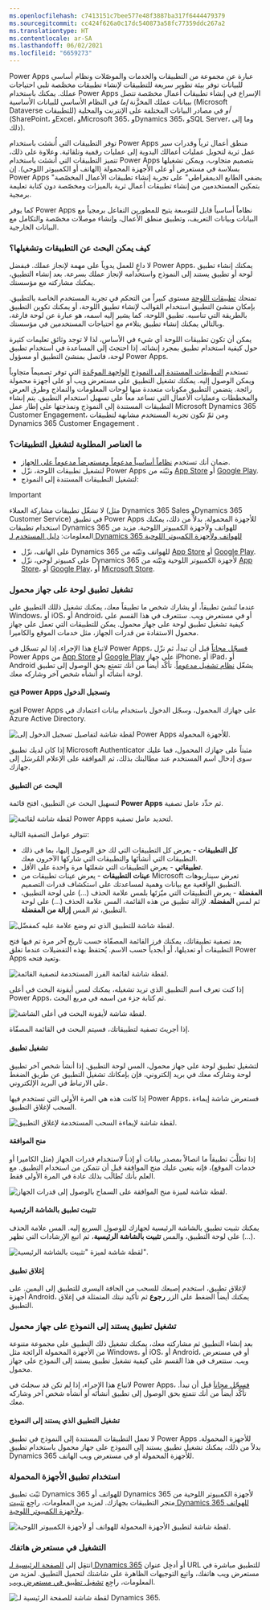 ```yaml
---
ms.openlocfilehash: c7413151c7bee577e48f3887ba317f6444479379
ms.sourcegitcommit: cc424f626a0c17dc540873a58fc77359ddc267a2
ms.translationtype: HT
ms.contentlocale: ar-SA
ms.lasthandoff: 06/02/2021
ms.locfileid: "6659273"
---
```

Power Apps عبارة عن مجموعة من التطبيقات والخدمات والموصّلات ونظام أساسي للبيانات توفر بيئة تطوير سريعة للتطبيقات لإنشاء تطبيقات مخصَّصة تلبي احتياجات عملك. يمكنك باستخدام Power Apps الإسراع في إنشاء تطبيقات أعمال مخصّصة تتصل ببيانات عملك المخزَّنة *إما* في النظام الأساسي للبيانات الأساسية (Microsoft Dataverse للتطبيقات) *أو* في مصادر البيانات المختلفة على الإنترنت والمحلية (SharePoint، وExcel، وMicrosoft 365، وDynamics 365، وSQL Server، وما إلى ذلك).

توفر التطبيقات التي أُنشئت باستخدام Power Apps منطق أعمال ثرياً وقدرات سير عمل ثرية لتحويل عمليات أعمالك اليدوية إلى عمليات رقمية وتلقائية. وعلاوة على ذلك، تتميز التطبيقات التي أُنشئت باستخدام Power Apps بتصميم متجاوب، ويمكن تشغيلها بسلاسة في مستعرض أو على الأجهزة المحمولة (الهاتف أو الكمبيوتر اللوحي). إن Power Apps "يضفي الطابع الديمقراطي" على تجربة إنشاء تطبيقات الأعمال المخصّصة بتمكين المستخدمين من إنشاء تطبيقات أعمال ثرية بالميزات ومخصّصة دون كتابة تعليمة برمجية.

كما يوفر Power Apps نظاماً أساسياً قابل للتوسعة يتيح للمطورين التفاعل برمجياً مع البيانات وبيانات التعريف، وتطبيق منطق الأعمال، وإنشاء موصلات مخصّصة والتكامل مع البيانات الخارجية.

### <a name="how-to-find-and-run-apps"></a>كيف يمكن البحث عن التطبيقات وتشغيلها؟

لا داعٍ للعمل يدوياً على مهمة لإنجاز عملك. فبفضل Power Apps، يمكنك إنشاء تطبيق لوحة أو تطبيق يستند إلى النموذج واستخدامه لإنجاز عملك بسرعة. بعد إنشاء التطبيق، يمكنك مشاركته مع مؤسستك.

تمنحك [تطبيقات اللوحة](/powerapps/maker/canvas-apps/getting-started) مستوى كبيراً من التحكم في تجربة المستخدم الخاصة بالتطبيق. بإمكان منشئ التطبيق استخدام القوالب لإنشاء تطبيق اللوحة، أو يمكنك تكوين التطبيق بالطريقة التي تناسبه. تطبيق اللوحة، كما يشير إليه اسمه، هو عبارة عن لوحة فارغة، وبالتالي يمكنك إنشاء تطبيق يتلاءم مع احتياجات المستخدمين في مؤسستك.

يمكن أن تكون تطبيقات اللوحة أي شيء في الأساس، لذا لا توجد وثائق تعليمات كثيرة حول كيفية استخدام تطبيق بمجرد إنشائه. إذا احتجتَ إلى المساعدة في استخدام تطبيق لوحة، فاتصل بمنشئ التطبيق أو مسؤول Power Apps.

تستخدم [التطبيقات المستندة إلى النموذج](/powerapps/maker/model-driven-apps/model-driven-app-overview) [الواجهة الموحّدة](/powerapps/user/unified-interface) التي توفر تصميماً متجاوباً ويمكن الوصول إليه. يمكنك تشغيل التطبيق على مستعرض ويب أو على أجهزة محمولة رائجة. يتضمن التطبيق مكونات متعددة منها لوحات المعلومات والنماذج وطرق العرض والمخططات وعمليات الأعمال التي تساعد معاً على تسهيل استخدام التطبيق. يتم إنشاء التطبيقات المستندة إلى النموذج ونمذجتها على إطار عمل Microsoft Dynamics 365 Customer Engagement، ومن ثمّ تكون تجربة المستخدم مشابهة لتطبيقات Dynamics 365 Customer Engagement [](/dynamics365/customer-engagement/basics/business-apps-dynamics-365).

### <a name="whats-required-to-run-apps"></a>ما العناصر المطلوبة لتشغيل التطبيقات؟

- ضمان أنك تستخدم [نظاماً أساسياً مدعوماً ومستعرضاً مدعوماً على الجهاز](/powerapps/maker/canvas-apps/limits-and-config).
- لتشغيل تطبيقات اللوحة، نزّل Power Apps وثبّته من [App Store](https://itunes.apple.com/app/powerapps/id1047318566?mt=8) أو [Google Play](https://play.google.com/store/apps/details?id=com.microsoft.msapps).
- لتشغيل التطبيقات المستندة إلى النموذج:

> [!IMPORTANT]
> لا تشغّل تطبيقات مشاركة العملاء (مثل Dynamics 365 Sales وDynamics 365 Customer Service) في تطبيق Power Apps للأجهزة المحمولة. بدلاً من ذلك، يمكنك استخدام تطبيقات Dynamics 365 للهواتف ولأجهزة الكمبيوتر اللوحية. مزيد من المعلومات: [دليل المستخدم لـ Dynamics 365 للهواتف ولأجهزة الكمبيوتر اللوحية](/dynamics365/mobile-app/dynamics-365-phones-tablets-users-guide)

  - على الهاتف، نزّل Dynamics 365 للهواتف وثبّته من [App Store](https://itunes.apple.com/app/dynamics-crm-for-phones/id1003997947?ls=1&mt=8) أو [Google Play](https://play.google.com/store/apps/details?id=com.microsoft.crm.crmphone).
  - على كمبيوتر لوحي، نزّل Dynamics 365 لأجهزة الكمبيوتر اللوحية وثبّته من [App Store](https://itunes.apple.com/app/microsoft-dynamics-crm/id678800460?mt=8)، أو [Google Play](https://play.google.com/store/apps/details?id=com.microsoft.crm.crmtablet)، أو [Microsoft Store](https://www.microsoft.com/store/p/microsoft-dynamics-365/9nblggh4rfqp).

### <a name="run-a-canvas-app-on-a-mobile-device"></a>تشغيل تطبيق لوحة على جهاز محمول

عندما تُنشئ تطبيقاً، أو يشارك شخص ما تطبيقاً معك، يمكنك تشغيل ذللك التطبيق على Windows، أو iOS، أو Android، أو في مستعرض ويب. ستتعرف في هذا القسم على كيفية تشغيل تطبيق لوحة على جهاز محمول. يمكن للتطبيقات التي تعمل على جهاز محمول الاستفادة من قدرات الجهاز، مثل خدمات الموقع والكاميرا.

لاتباع هذا الإجراء، إذا لم تسجّل في Power Apps، [فسجّل مجاناً](https://make.powerapps.com/signup?redirect=marketing&email=) قبل أن تبدأ، ثم نزّل Power Apps من [App Store](https://itunes.apple.com/app/powerapps/id1047318566?mt=8) أو [Google Play](https://play.google.com/store/apps/details?id=com.microsoft.msapps) على جهاز iPhone، أو iPad، أو Android يشغّل [نظام تشغيل مدعوماً](/PowerApps/maker/canvas-apps/limits-and-config). تأكّد أيضاً من أنك تتمتع بحق الوصول إلى تطبيق لوحة أنشأتَه أو أنشأه شخص آخر وشاركه معك.

#### <a name="open-power-apps-and-sign-in"></a>فتح Power Apps وتسجيل الدخول

افتح Power Apps على جهازك المحمول، وسجّل الدخول باستخدام بيانات اعتمادك في Azure Active Directory.

![لقطة شاشة لتفاصيل تسجيل الدخول إلى Power Apps للأجهزة المحمولة.](../media/ppm_unit8_1.png)

إذا كان لديك تطبيق Microsoft Authenticator مثبتاً على جهازك المحمول، فما عليك سوى إدخال اسم المستخدم عند مطالبتك بذلك، ثم الموافقة على الإعلام المُرسَل إلى جهازك.

#### <a name="find-the-app"></a>البحث عن التطبيق

لتسهيل البحث عن التطبيق، افتح قائمة **Power Apps** ثم حدِّد عامل تصفية.

![لقطة شاشة لقائمة Power Apps لتحديد عامل تصفية.](../media/ppm_unit8_2.png)

تتوفر عوامل التصفية التالية:

- **كل التطبيقات** - يعرض كل التطبيقات التي لك حق الوصول إليها، بما في ذلك التطبيقات التي أنشأتَها والتطبيقات التي شاركها الآخرون معك.
- **تطبيقاتي** - يعرض التطبيقات التي شغلتَها مرة واحدة على الأقل.
- **عينات التطبيقات** - يعرض عينات تطبيقات من Microsoft تعرض سيناريوهات التطبيق الواقعية مع بيانات وهمية لمساعدتك على استكشاف قدرات التصميم.
- **المفضلة** - يعرض التطبيقات التي ميّزتَها بلمس علامة الحذف (...) على لوحة التطبيق، ثم لمس **المفضلة**. لإزالة تطبيق من هذه القائمة، المس علامة الحذف (...) على لوحة التطبيق، ثم المس **إزالة من المفضلة**.

![لقطة شاشة للتطبيق الذي تم وضع علامة عليه كمفضّل.](../media/ppm_unit8_3.png)

بعد تصفية تطبيقاتك، يمكنك فرز القائمة المصفّاة حسب تاريخ آخر مرة تم فيها فتح التطبيقات أو تعديلها، أو أبجدياً حسب الاسم. يُحتفظ بهذه التفضيلات عندما تغلق Power Apps وتعيد فتحه.

![لقطة شاشة لقائمة الفرز المستخدمة لتصفية القائمة.](../media/ppm_unit8_4.png)

إذا كنت تعرف اسم التطبيق الذي تريد تشغيله، يمكنك لمس أيقونة البحث في أعلى Power Apps، ثم كتابة جزء من اسمه في مربع البحث.

![لقطة شاشة لأيقونة البحث في أعلى الشاشة.](../media/ppm_unit8_5.png)

إذا أجريتَ تصفية لتطبيقاتك، فسيتم البحث في القائمة المصفّاة.

#### <a name="run-an-app"></a>تشغيل تطبيق

لتشغيل تطبيق لوحة على جهاز محمول، المس لوحة التطبيق. إذا أنشأ شخص آخر تطبيق لوحة وشاركه معك في بريد إلكتروني، فإن بإمكانك تشغيل التطبيق عن طريق الضغط على الارتباط في البريد الإلكتروني.

إذا كانت هذه هي المرة الأولى التي تستخدم فيها Power Apps، فستعرض شاشة إيماءة السحب لإغلاق التطبيق.

![لقطة شاشة لإيماءة السحب المستخدمة لإغلاق التطبيق.](../media/ppm_unit8_6.png)

#### <a name="give-consent"></a>منح الموافقة

إذا تطلَّبَ تطبيقاً ما اتصالاً بمصدر بيانات أو إذناً لاستخدام قدرات الجهاز (مثل الكاميرا أو خدمات الموقع)، فإنه يتعين عليك منح الموافقة قبل أن تتمكن من استخدام التطبيق. مع العلم بأنك تُطالَب بذلك عادة في المرة الأولى فقط.

![لقطة شاشة لميزة منح الموافقة على السماح بالوصول إلى قدرات الجهاز.](../media/ppm_unit8_7.png)

#### <a name="pin-an-app-to-the-home-screen"></a>تثبيت تطبيق بالشاشة الرئيسية

يمكنك تثبيت تطبيق بالشاشة الرئيسية لجهازك للوصول السريع إليه. المس علامة الحذف (...) على لوحة التطبيق، والمس **تثبيت بالشاشة الرئيسية**، ثم اتبع الإرشادات التي تظهر.

![لقطة شاشة لميزة "تثبيت بالشاشة الرئيسية".](../media/ppm_unit8_8.png)

#### <a name="close-an-app"></a>إغلاق تطبيق

لإغلاق تطبيق، استخدم إصبعك للسحب من الحافة اليسرى للتطبيق إلى اليمين. على أجهزة Android، يمكنك أيضاً الضغط على الزر **رجوع** ثم تأكيد نيتك المتمثلة في إغلاق التطبيق.

### <a name="run-a-model-driven-app-on-a-mobile-device"></a>تشغيل تطبيق يستند إلى النموذج على جهاز محمول

بعد إنشاء التطبيق ثم مشاركته معك، يمكنك تشغيل ذلك التطبيق على مجموعة متنوعة من الأجهزة المحمولة الرائجة مثل Windows، أو iOS، أو Android، أو في مستعرض ويب. ستتعرف في هذا القسم على كيفية تشغيل تطبيق يستند إلى النموذج على جهاز محمول.

لاتباع هذا الإجراء، إذا لم تكن قد سجلتَ في Power Apps، [فسجّل مجاناَ](https://make.powerapps.com/signup?redirect=marketing&email=) قبل أن تبدأ. تأكّد أيضاً من أنك تتمتع بحق الوصول إلى تطبيق أنشأتَه أو أنشأه شخص آخر وشاركه معك.

#### <a name="run-the-model-driven-app"></a>تشغيل التطبيق الذي يستند إلى النموذج

لا تعمل التطبيقات المستندة إلى النموذج في تطبيق Power Apps للأجهزة المحمولة. بدلاً من ذلك، يمكنك تشغيل تطبيق يستند إلى النموذج على جهاز محمول باستخدام تطبيق Dynamics 365 للأجهزة المحمولة أو في مستعرض ويب الهاتف.

### <a name="use-the-mobile-app"></a>استخدام تطبيق الأجهزة المحمولة

ثبّت تطبيق Dynamics 365 للهواتف أو Dynamics 365 لأجهزة الكمبيوتر اللوحية من متجر التطبيقات بجهازك. لمزيد من المعلومات، راجِع [تثبيت Dynamics 365 للهواتف ولأجهزة الكمبيوتر اللوحية](/dynamics365/customer-engagement/mobile-app/install-dynamics-365-for-phones-and-tablets).

![لقطة شاشة لتطبيق الأجهزة المحمولة للهواتف أو لأجهزة الكمبيوتر اللوحية.](../media/ppm_unit8_9.png)

### <a name="run-in-your-phones-browser"></a>**التشغيل في مستعرض هاتفك**

انتقِل إلى [الصفحة الرئيسية لـ Dynamics 365](https://home.dynamics.com/) أو أدخِل عنوان URL للتطبيق مباشرة في مستعرض ويب هاتفك، واتبِع التوجيهات الظاهرة على شاشتك لتحميل التطبيق. لمزيد من المعلومات، راجِع [تشغيل تطبيق في مستعرض ويب](/powerapps/user/run-app-browser).

![لقطة شاشة للصفحة الرئيسية لـ Dynamics 365.](../media/ppm_unit8_10.png)
